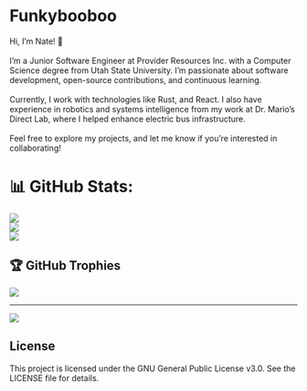 # Funkybooboo
Hi, I’m Nate! 👋<br><br>I’m a Junior Software Engineer at Provider Resources Inc. with a Computer Science degree from Utah State University. I’m passionate about software development, open-source contributions, and continuous learning.<br><br>Currently, I work with technologies like Rust, and React. I also have experience in robotics and systems intelligence from my work at Dr. Mario’s Direct Lab, where I helped enhance electric bus infrastructure.<br><br>Feel free to explore my projects, and let me know if you’re interested in collaborating!

# 📊 GitHub Stats:
![](https://github-readme-stats.vercel.app/api?username=funkybooboo&theme=dark&hide_border=false&include_all_commits=true&count_private=true)<br/>
![](https://github-readme-streak-stats.herokuapp.com/?user=funkybooboo&theme=dark&hide_border=false)<br/>
![](https://github-readme-stats.vercel.app/api/top-langs/?username=funkybooboo&theme=dark&hide_border=false&include_all_commits=true&count_private=true&layout=compact)

## 🏆 GitHub Trophies
![](https://github-profile-trophy.vercel.app/?username=funkybooboo&theme=radical&no-frame=false&no-bg=true&margin-w=4)

---
[![](https://visitcount.itsvg.in/api?id=funkybooboo&icon=0&color=0)](https://visitcount.itsvg.in)

## License

This project is licensed under the GNU General Public License v3.0. See the LICENSE file for details.
